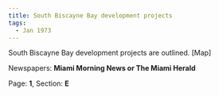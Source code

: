 ```yaml
---  
title: South Biscayne Bay development projects  
tags:  
  - Jan 1973  
---  
```

  
South Biscayne Bay development projects are outlined. [Map]  
  
Newspapers: **Miami Morning News or The Miami Herald**  
  
Page: **1**, Section: **E** 
